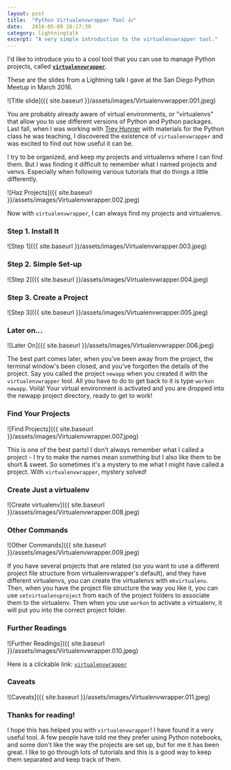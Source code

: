 ```yaml
---
layout: post
title:  "Python Virtualenvwrapper Tool 👍"
date:   2016-05-09 16:17:39
category: lightningtalk
excerpt: "A very simple introduction to the virtualenvwrapper tool."
---
```

I'd like to introduce you to a cool tool that you can use to manage Python projects, called **[`virtualenvwrapper`][venvwrapper]**.

These are the slides from a Lightning talk I gave at the San Diego Python Meetup in March 2016.

![Title slide]({{ site.baseurl }}/assets/images/Virtualenvwrapper.001.jpeg)

You are probably already aware of virtual environments, or "virtualenvs" that allow you to use different versions of Python and Python packages. Last fall, when I was working with [Trey Hunner][th] with materials for the Python class he was teaching, I discovered the existence of `virtualenvwrapper` and was excited to find out how useful it can be.

I try to be organized, and keep my projects and virtualenvs where I can find them. But I was finding it difficult to remember what I named projects and venvs.
Especially when following various tutorials that do things a little differently.

![Haz Projects]({{ site.baseurl }}/assets/images/Virtualenvwrapper.002.jpeg)

Now with `virtualenvwrapper`, I can always find my projects and virtualenvs.

### Step 1. Install It

![Step 1]({{ site.baseurl }}/assets/images/Virtualenvwrapper.003.jpeg)

### Step 2. Simple Set-up

![Step 2]({{ site.baseurl }}/assets/images/Virtualenvwrapper.004.jpeg)

### Step 3. Create a Project

![Step 3]({{ site.baseurl }}/assets/images/Virtualenvwrapper.005.jpeg)

### Later on...

![Later On]({{ site.baseurl }}/assets/images/Virtualenvwrapper.006.jpeg)

The best part comes later, when you've been away from the project, the terminal window's been closed, and you've forgotten the details of the project. Say you called the project `newapp` when you created it with the `virtualenvwrapper` tool. All you have to do to get back to it is type `workon newapp`. Voilá! Your virtual environment is activated and you are dropped into the newapp project directory, ready to get to work!

### Find Your Projects

![Find Projects]({{ site.baseurl }}/assets/images/Virtualenvwrapper.007.jpeg)

This is one of the best parts! I don't always remember what I called a project - I try to make the names mean something but I also like them to be short & sweet. So sometimes it's a mystery to me what I might have called a project. With `virtualenvwrapper`, mystery solved!

### Create Just a virtualenv

![Create virtualenv]({{ site.baseurl }}/assets/images/Virtualenvwrapper.008.jpeg)

### Other Commands

![Other Commands]({{ site.baseurl }}/assets/images/Virtualenvwrapper.009.jpeg)

If you have several projects that are related (so you want to use a different project file structure from virtualenvwrapper's default), and they have different virtualenvs, you can create the virtualenvs with `mkvirtualenv`. Then, when you have the project file structure the way you like it, you can use `setvirtualenvproject` from each of the project folders to associate them to the virtualenv. Then when you use `workon` to activate a virtualenv, it will put you into the correct project folder.

### Further Readings

![Further Readings]({{ site.baseurl }}/assets/images/Virtualenvwrapper.010.jpeg)

Here is a clickable link: [`virtualenvwrapper`][venvwrapper]

### Caveats

![Caveats]({{ site.baseurl }}/assets/images/Virtualenvwrapper.011.jpeg)

### Thanks for reading!

I hope this has helped you with `virtualenvwrapper`! I have found it a very useful tool. A few people have told me they prefer using Python notebooks, and some don't like the way the projects are set up, but for me it has been great. I like to go through lots of tutorials and this is a good way to keep them separated and keep track of them.

[venvwrapper]: http://virtualenvwrapper.readthedocs.org/en/latest/
[th]: http://treyhunner.com/
